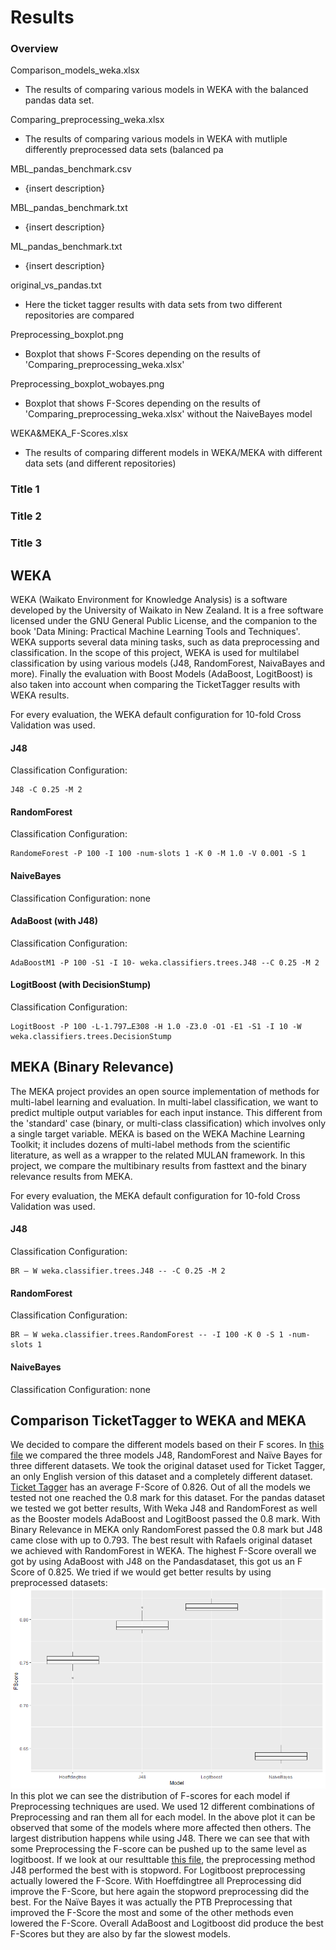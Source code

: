 # Results

### Overview

Comparison_models_weka.xlsx 
- The results of comparing various models in WEKA with the balanced pandas data set.
    
Comparing_preprocessing_weka.xlsx 
- The results of comparing various models in WEKA with mutliple differently preprocessed data sets (balanced pa

MBL_pandas_benchmark.csv
- {insert description}

MBL_pandas_benchmark.txt
- {insert description}

ML_pandas_benchmark.txt
- {insert description}

original_vs_pandas.txt
- Here the ticket tagger results with data sets from two different repositories are compared

Preprocessing_boxplot.png
- Boxplot that shows F-Scores depending on the results of 'Comparing_preprocessing_weka.xlsx'

Preprocessing_boxplot_wobayes.png
- Boxplot that shows F-Scores depending on the results of 'Comparing_preprocessing_weka.xlsx' without the NaiveBayes model

WEKA&MEKA_F-Scores.xlsx
- The results of comparing different models in WEKA/MEKA with different data sets (and different repositories)

### Title 1



### Title 2


### Title 3 




## WEKA

WEKA (Waikato Environment for Knowledge Analysis) is a software developed by the University of Waikato in New Zealand.
It is a free software licensed under the GNU General Public License, and the companion to the book 'Data Mining: Practical Machine Learning Tools and Techniques'.
WEKA supports several data mining tasks, such as data preprocessing and classification. In the scope of this project,
WEKA is used for multilabel classification by using various models (J48, RandomForest, NaivaBayes and more). Finally the evaluation 
with Boost Models (AdaBoost, LogitBoost) is also taken into account when comparing the TicketTagger results with WEKA results.

For every evaluation, the WEKA default configuration for 10-fold Cross Validation was used.

#### J48 

Classification Configuration: 
```
J48 -C 0.25 -M 2
```

#### RandomForest

Classification Configuration: 
```
RandomeForest -P 100 -I 100 -num-slots 1 -K 0 -M 1.0 -V 0.001 -S 1
```

#### NaiveBayes

Classification Configuration: none


#### AdaBoost (with J48)

Classification Configuration: 
```
AdaBoostM1 -P 100 -S1 -I 10- weka.classifiers.trees.J48 --C 0.25 -M 2
```

#### LogitBoost (with DecisionStump)

Classification Configuration: 
```
LogitBoost -P 100 -L-1.797…E308 -H 1.0 -Z3.0 -O1 -E1 -S1 -I 10 -W weka.classifiers.trees.DecisionStump
```







## MEKA (Binary Relevance)

The MEKA project provides an open source implementation of methods for multi-label learning and evaluation.
In multi-label classification, we want to predict multiple output variables for each input instance. 
This different from the 'standard' case (binary, or multi-class classification) which involves only a
single target variable. MEKA is based on the WEKA Machine Learning Toolkit; it includes dozens of multi-label
methods from the scientific literature, as well as a wrapper to the related MULAN framework. In this project,
we compare the multibinary results from fasttext and the binary relevance results from MEKA.

For every evaluation, the MEKA default configuration for 10-fold Cross Validation was used.

#### J48 

Classification Configuration: 
```
BR – W weka.classifier.trees.J48 -- -C 0.25 -M 2
```

#### RandomForest

Classification Configuration: 
```
BR – W weka.classifier.trees.RandomForest -- -I 100 -K 0 -S 1 -num-slots 1
```


#### NaiveBayes

Classification Configuration: none



## Comparison TicketTagger to WEKA and MEKA

We decided to compare the different models based on their F scores. In [this file](WEKA&MEKA_F-Scores.xlsx) we compared the three models J48, RandomForest and Naïve Bayes for three different datasets. We took the original dataset used for Ticket Tagger, an only English version of this dataset and a completely different dataset. 
 [Ticket Tagger](https://github.com/rafaelkallis/ticket-tagger) has an average F-Score of 0.826. Out of all the models we tested not one reached the 0.8 mark for this dataset. For the pandas dataset we tested we got better results, With Weka J48 and RandomForest as well as the Booster models AdaBoost and LogitBoost passed the 0.8 mark. With Binary Relevance in MEKA only RandomForest passed the 0.8 mark but J48 came close with up to 0.793. 
The best result with Rafaels original dataset we achieved with RandomForest in WEKA. 
The highest F-Score overall we got by using AdaBoost with  J48 on the Pandasdataset, this got us an F Score of 0.825. 
We tried if we would get better results by using preprocessed datasets: 
![Boxplot](Preprocessing_boxplot.png)
In this plot we can see the distribution of F-scores for each model if Preprocessing techniques are used. We used 12 different combinations of Preprocessing and ran them all for each model. In the above plot it can be observed that some of the models where more affected then others. The largest distribution happens while using J48. There we can see that with some Preprocessing the F-score can be pushed up to the same level as logitboost. If we look at our resulttable [this file](Comparison_preprocessing_weka.xlsx), the preprocessing method J48 performed the best with  is stopword.  For Logitboost preprocessing actually lowered the F-Score.  With Hoeffdingtree all Preprocessing did improve the F-Score, but here again the stopword preprocessing did the best. For the Naïve Bayes it was actually the PTB Preprocessing that improved the F-Score the most and some of the other methods even lowered the F-Score. 
Overall AdaBoost and Logitboost did produce the best F-Scores but they are also by far the slowest models. 




